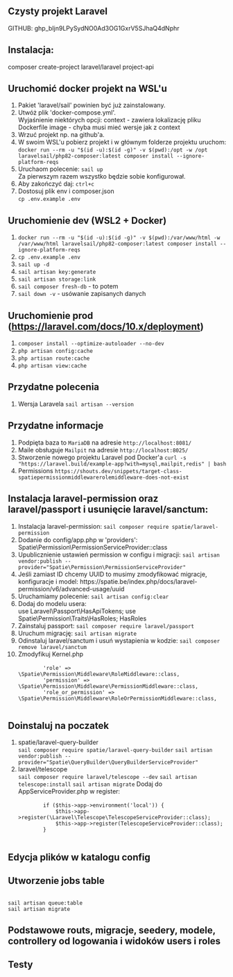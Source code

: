 ## Czysty projekt Laravel

GITHUB: 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

## Instalacja:

composer create-project laravel/laravel project-api

## Uruchomić docker projekt na WSL'u
<ol>
    <li>Pakiet 'laravel/sail' powinien być już zainstalowany.</li>
    <li>
        Utwóż plik 'docker-compose.yml'.
        <br>
        Wyjaśnienie niektórych opcji: 
        context - zawiera lokalizację pliku Dockerfile
        image - chyba musi mieć wersje jak z context
    </li>
    <li>Wrzuć projekt np. na github'a.</li>
    <li>W swoim WSL'u pobierz projekt i w głównym folderze projektu uruchom: <code>docker run --rm -u "$(id -u):$(id -g)" -v $(pwd):/opt -w /opt laravelsail/php82-composer:latest composer install --ignore-platform-reqs</code></li>
    <li>Uruchaom polecenie: <code>sail up</code><br>Za pierwszym razem wszystko będzie sobie konfigurował.</li>
    <li>Aby zakończyć daj: <code>ctrl+c</code></li>
    <li>Dostosuj plik env i composer.json<br ><code>cp .env.example .env</code></li>
</ol>

## Uruchomienie dev (WSL2 + Docker)
<ol>
    <li><code>docker run --rm -u "$(id -u):$(id -g)" -v $(pwd):/var/www/html -w /var/www/html laravelsail/php82-composer:latest composer install --ignore-platform-reqs</code></li>
    <li><code>cp .env.example .env</code></li>
    <li><code>sail up -d</code></li>
    <li><code>sail artisan key:generate</code></li>
    <li><code>sail artisan storage:link</code></li>
    <li><code>sail composer fresh-db</code> - to potem</li>
    <li><code>sail down -v</code> - usówanie zapisanych danych</li>
</ol>

## Uruchomienie prod (https://laravel.com/docs/10.x/deployment)
<ol>
    <li><code>composer install --optimize-autoloader --no-dev</code></li>
    <li><code>php artisan config:cache</code></li>
    <li><code>php artisan route:cache</code></li>
    <li><code>php artisan view:cache</code></li>
</ol>

## Przydatne polecenia
<ol>
    <li>Wersja Laravela <code>sail artisan --version</code></li>
</ol>

## Przydatne informacje
<ol>
    <li>Podpięta baza to <code>MariaDB</code> na adresie <code>http://localhost:8081/</code></li>
    <li>Maile obsługuje <code>Mailpit</code> na adresie <code>http://localhost:8025/</code></li>
    <li>Stworzenie nowego projektu Laravel pod Docker'a <code>curl -s "https://laravel.build/example-app?with=mysql,mailpit,redis" | bash</code></li>
    <li>Permissions <code>https://shouts.dev/snippets/target-class-spatiepermissionmiddlewarerolemiddleware-does-not-exist</code></li>
</ol>

## Instalacja laravel-permission oraz laravel/passport i usunięcie laravel/sanctum:
<ol>
    <li>Instalacja laravel-permission: <code>sail composer require spatie/laravel-permission</code></li>
    <li>Dodanie do config/app.php w 'providers': Spatie\Permission\PermissionServiceProvider::class</li>
    <li>Upublicznienie ustawień permission w configu i migracji: <code>sail artisan vendor:publish --provider="Spatie\Permission\PermissionServiceProvider"</code></li>
    <li>Jeśli zamiast ID chcemy UUID to musimy zmodyfikować migracje, konfiguracje i model: https://spatie.be/index.php/docs/laravel-permission/v6/advanced-usage/uuid</li>
    <li>Uruchamiamy polecenie: <code>sail artisan config:clear</code></li>
    <li>
        Dodaj do modelu usera: <br>
        use Laravel\Passport\HasApiTokens;
        use Spatie\Permission\Traits\HasRoles;
        HasRoles
    </li>
    <li>Zainstaluj passport: <code>sail composer require laravel/passport</code></li>
    <li>Uruchum migrację: <code>sail artisan migrate</code></li>
    <li>Odinstaluj laravel/sanctum i usuń wystapienia w kodzie: <code>sail composer remove laravel/sanctum</code></li>
    <li>
        Zmodyfikuj Kernel.php<br>
        <code>
        'role' => \Spatie\Permission\Middleware\RoleMiddleware::class,
        'permission' => \Spatie\Permission\Middleware\PermissionMiddleware::class,
        'role_or_permission' => \Spatie\Permission\Middleware\RoleOrPermissionMiddleware::class,
        </code>
    </li>
</ol>

## Doinstaluj na poczatek
<ol>
    <li>
        spatie/laravel-query-builder<br>
        <code>sail composer require spatie/laravel-query-builder</code>
        <code>sail artisan vendor:publish --provider="Spatie\QueryBuilder\QueryBuilderServiceProvider"</code>
    </li>
    <li>
        laravel/telescope<br>
        <code>sail composer require laravel/telescope --dev</code>
        <code>sail artisan telescope:install</code>
        <code>sail artisan migrate</code>
        Dodaj do AppServiceProvider.php w register:<br>
        <code>
        if ($this->app->environment('local')) {
            $this->app->register(\Laravel\Telescope\TelescopeServiceProvider::class);
            $this->app->register(TelescopeServiceProvider::class);
        }
        </code>
    </li>
</ol>

## Edycja plików w katalogu config

## Utworzenie jobs table
<code>
sail artisan queue:table
sail artisan migrate
</code>

## Podstawowe routs, migracje, seedery, modele, controllery od logowania i widoków users i roles

## Testy
